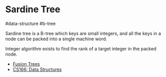 # Sardine Tree

#data-structure #b-tree

Sardine tree is a B-tree which keys are small integers, and all the keys in a node can be packed into a single machine word.

Integer algorithm exists to find the rank of a target integer in the packed node.

* [Fusion Trees](https://www.dropbox.com/s/hwt7p8jh89q8ipm/CS166%20-%20Fusion%20Trees.pdf?dl=0)
* [CS166: Data Structures](http://web.stanford.edu/class/cs166/)
